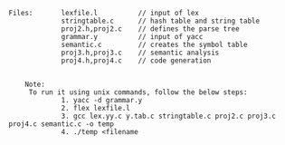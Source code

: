 	Files:       lexfile.l          // input of lex
		         stringtable.c      // hash table and string table
                 proj2.h,proj2.c    // defines the parse tree
                 grammar.y          // input of yacc
                 semantic.c         // creates the symbol table
                 proj3.h,proj3.c    // semantic analysis
				 proj4.h,proj4.c    // code generation
				 
	
        Note:
		 To run it using unix commands, follow the below steps:
                 1. yacc -d grammar.y
                 2. flex lexfile.l
                 3. gcc lex.yy.c y.tab.c stringtable.c proj2.c proj3.c proj4.c semantic.c -o temp
                 4. ./temp <filename

        